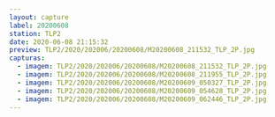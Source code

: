 ```yaml
---
layout: capture
label: 20200608
station: TLP2
date: 2020-06-08 21:15:32
preview: TLP2/2020/202006/20200608/M20200608_211532_TLP_2P.jpg
capturas:
  - imagem: TLP2/2020/202006/20200608/M20200608_211532_TLP_2P.jpg
  - imagem: TLP2/2020/202006/20200608/M20200608_211955_TLP_2P.jpg
  - imagem: TLP2/2020/202006/20200608/M20200609_050327_TLP_2P.jpg
  - imagem: TLP2/2020/202006/20200608/M20200609_054628_TLP_2P.jpg
  - imagem: TLP2/2020/202006/20200608/M20200609_062446_TLP_2P.jpg
---
```

